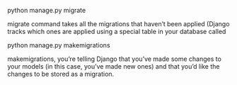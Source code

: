  python manage.py migrate

  migrate command takes all the migrations that haven’t been applied (Django tracks which ones are applied using a special table in your database called


  python manage.py makemigrations

  makemigrations, you’re telling Django that you’ve made some changes to your models (in this case, you’ve made new ones) and that you’d like the changes to be stored as a migration.
